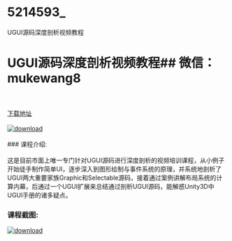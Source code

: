 # 5214593_
UGUI源码深度剖析视频教程
# UGUI源码深度剖析视频教程## 微信：mukewang8
<br/></br>[下载地址](http://www.36tz.cn/article/5214593 "下载地址")
<br/></br>[![download](http://36tz.cn/muke_img/2020_07_12345-6-300x202.jpg "下载地址")](http://www.36tz.cn/article/5214593 "下载地址")
<br/></br>### 课程介绍:<br/></br>这是目前市面上唯一专门针对UGUI源码进行深度剖析的视频培训课程，从小例子开始徒手制作简单UI，逐步深入到图形绘制与事件系统的原理，并系统地剖析了UGUI两大重要家族Graphic和Selectable源码，接着通过案例讲解布局系统的计算内幕，后通过一个UGUI扩展来总结通过剖析UGUI源码，能解惑Unity3D中UGUI手册的诸多疑点。

### 课程截图:
[![download](http://36tz.cn/muke_img/2020_07_2-82.png "下载地址")](http://www.36tz.cn/article/5214593 "下载地址")
